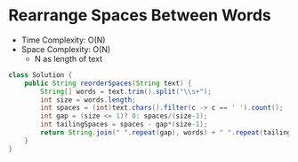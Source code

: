 # Rearrange Spaces Between Words

- Time Complexity: O(N)
- Space Complexity: O(N)
  - N as length of text

```java
class Solution {
    public String reorderSpaces(String text) {
        String[] words = text.trim().split("\\s+");
        int size = words.length;
        int spaces = (int)text.chars().filter(c -> c == ' ').count();
        int gap = (size <= 1)? 0: spaces/(size-1);
        int tailingSpaces = spaces - gap*(size-1);
        return String.join(" ".repeat(gap), words) + " ".repeat(tailingSpaces);
    }
}
```

